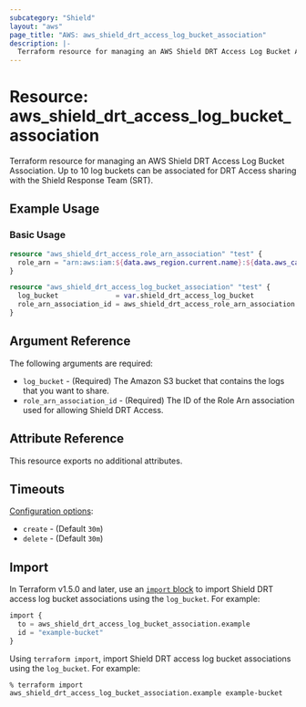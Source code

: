 ```yaml
---
subcategory: "Shield"
layout: "aws"
page_title: "AWS: aws_shield_drt_access_log_bucket_association"
description: |-
  Terraform resource for managing an AWS Shield DRT Access Log Bucket Association.
---
```


# Resource: aws_shield_drt_access_log_bucket_association

Terraform resource for managing an AWS Shield DRT Access Log Bucket Association.
Up to 10 log buckets can be associated for DRT Access sharing with the Shield Response Team (SRT).

## Example Usage

### Basic Usage

```terraform
resource "aws_shield_drt_access_role_arn_association" "test" {
  role_arn = "arn:aws:iam:${data.aws_region.current.name}:${data.aws_caller_identity.current.account_id}:${var.shield_drt_access_role_name}"
}

resource "aws_shield_drt_access_log_bucket_association" "test" {
  log_bucket              = var.shield_drt_access_log_bucket
  role_arn_association_id = aws_shield_drt_access_role_arn_association.test.id
}
```

## Argument Reference

The following arguments are required:

* `log_bucket` - (Required) The Amazon S3 bucket that contains the logs that you want to share.
* `role_arn_association_id` - (Required) The ID of the Role Arn association used for allowing Shield DRT Access.

## Attribute Reference

This resource exports no additional attributes.

## Timeouts

[Configuration options](https://developer.hashicorp.com/terraform/language/resources/syntax#operation-timeouts):

* `create` - (Default `30m`)
* `delete` - (Default `30m`)

## Import

In Terraform v1.5.0 and later, use an [`import` block](https://developer.hashicorp.com/terraform/language/import) to import Shield DRT access log bucket associations using the `log_bucket`. For example:

```terraform
import {
  to = aws_shield_drt_access_log_bucket_association.example
  id = "example-bucket"
}
```

Using `terraform import`, import Shield DRT access log bucket associations using the `log_bucket`. For example:

```console
% terraform import aws_shield_drt_access_log_bucket_association.example example-bucket
```
